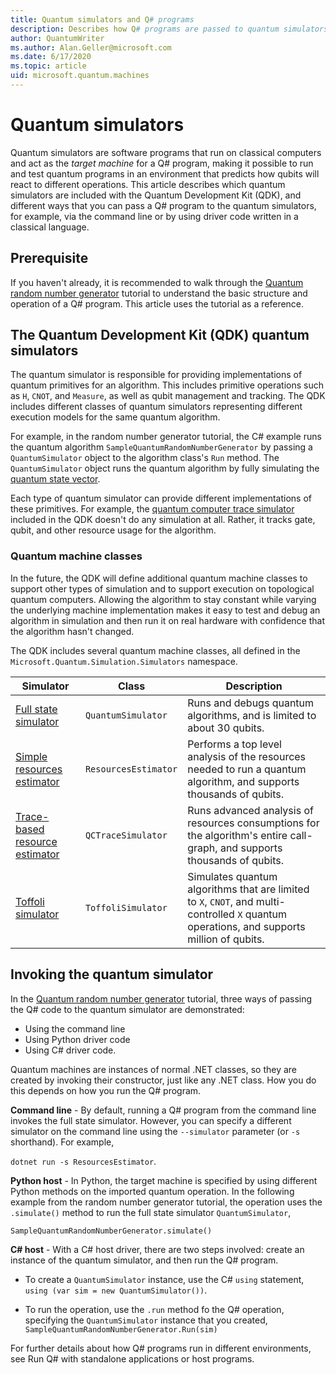 ```yaml
---
title: Quantum simulators and Q# programs
description: Describes how Q# programs are passed to quantum simulators to test quantum algorithms.
author: QuantumWriter
ms.author: Alan.Geller@microsoft.com 
ms.date: 6/17/2020
ms.topic: article
uid: microsoft.quantum.machines
---
```


# Quantum simulators

Quantum simulators are software programs that run on classical computers and act as the *target machine* for a Q# program, making it possible to run and test quantum programs in an environment that predicts how qubits will react to different operations. This article describes which quantum simulators are included with the Quantum Development Kit (QDK), and different ways that you can pass a Q# program to the quantum simulators, for example, via the command line or by using driver code written in a classical language.  

## Prerequisite

If you haven't already, it is recommended to walk through the [Quantum random number generator](xref:microsoft.quantum.quickstarts.qrng) tutorial to understand the basic structure and operation of a Q# program. This article uses the tutorial as a reference.

## The Quantum Development Kit (QDK) quantum simulators

The quantum simulator is responsible for providing implementations of quantum primitives for an algorithm. This includes primitive operations such as `H`, `CNOT`, and `Measure`, as well as qubit management and tracking. The QDK includes different classes of quantum simulators representing different execution models for the same quantum algorithm. 

For example, in the random number generator tutorial, the C# example runs the quantum algorithm `SampleQuantumRandomNumberGenerator` by passing a `QuantumSimulator` object to the algorithm class's `Run` method. The `QuantumSimulator` object runs the quantum algorithm by fully simulating the [quantum state vector](xref:microsoft.quantum.glossary#quantum-state).

Each type of quantum simulator can provide different implementations of these primitives. For example, the [quantum computer trace simulator](xref:microsoft.quantum.machines.qc-trace-simulator.intro) included in the
QDK doesn't do any simulation at all. Rather, it tracks gate, qubit, and other resource usage for the algorithm.

### Quantum machine classes

In the future, the QDK will define additional quantum machine classes to support other types of simulation and to support execution on topological quantum computers. Allowing the algorithm to stay constant while varying the underlying machine implementation makes it easy to test and debug an algorithm in simulation and then run it on real hardware with confidence
that the algorithm hasn't changed.

The QDK includes several quantum machine classes, all defined in the `Microsoft.Quantum.Simulation.Simulators` namespace.

|Simulator |Class|Description|
|-----|------|---|
|[Full state simulator](xref:microsoft.quantum.machines.full-state-simulator)| `QuantumSimulator` | Runs and debugs quantum algorithms, and is limited to about 30 qubits. |
|[Simple resources estimator](xref:microsoft.quantum.machines.resources-estimator)| `ResourcesEstimator` | Performs a top level analysis of the resources needed to run a quantum algorithm, and supports thousands of qubits.|
|[Trace-based resource estimator](xref:microsoft.quantum.machines.qc-trace-simulator.intro)|  `QCTraceSimulator` |Runs advanced analysis of resources consumptions for the algorithm's entire call-graph, and supports thousands of qubits.|
|[Toffoli simulator](xref:microsoft.quantum.machines.toffoli-simulator)| `ToffoliSimulator` |Simulates quantum algorithms that are limited to `X`, `CNOT`, and multi-controlled `X` quantum operations, and supports million of qubits. |

## Invoking the quantum simulator

In the [Quantum random number generator](xref:microsoft.quantum.quickstarts.qrng) tutorial, three ways of passing the Q# code to the quantum simulator are demonstrated: 

* Using the command line
* Using Python driver code
* Using C# driver code.

Quantum machines are instances of normal .NET classes, so they are created by invoking their constructor, just like any .NET class. How you do this depends on how you run the Q# program.

**Command line** - By default, running a Q# program from the command line invokes the full state simulator. However, you can specify a different simulator on the command line using the `--simulator` parameter (or `-s` shorthand). For example, 

`dotnet run -s ResourcesEstimator`.

**Python host** - In Python, the target machine is specified by using different Python methods on the imported quantum operation. In the following example from the random number generator tutorial, the operation uses the `.simulate()` method to run the full state simulator `QuantumSimulator`,

`SampleQuantumRandomNumberGenerator.simulate()`

**C# host** - With a C# host driver, there are two steps involved: create an instance of the quantum simulator, and then run the Q# program.

* To create a `QuantumSimulator` instance, use the C# `using` statement, <br>`using (var sim = new QuantumSimulator())`.

* To run the operation, use the `.run` method fo the Q# operation, specifying the `QuantumSimulator` instance that you created,<br>`SampleQuantumRandomNumberGenerator.Run(sim)`

For further details about how Q# programs run in different environments, see Run Q# with standalone applications or host programs.
